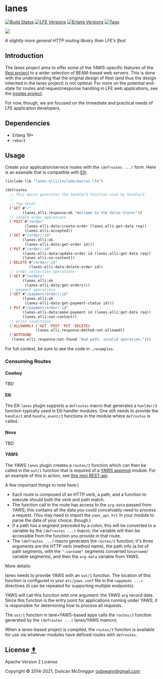 # lanes

[![Build Status][gh-actions-badge]][gh-actions]
[![LFE Versions][lfe badge]][lfe]
[![Erlang Versions][erlang badge]][versions]
[![Tags][github tags badge]][github tags]

[![][logo]][logo-large]

*A slightly more general HTTP routing library than LFE's lfest*


## Introduction

The lanes project aims to offer some of the YAWS-specific features of the [lfest project](https://github.com/lfex/lfest) to a wider selection of BEAM-based web servers. This is done with the understanding that the original design of lfest (and thus the design inherited in the lanes project) is not optimal. For more on the potential end-state for routes and request/response handling in LFE web applications, see the [lrootes project](https://github.com/lfe-mug/lrootes).

For now, though, we are focused on the immediate and practical needs of LFE application developers.

## Dependencies

* Erlang 19+
* `rebar3`


## Usage

Create your application/service routes with the ``(defroutes ...)`` form.
Here is an example that is compatible with [Elli](https://github.com/elli-lib/elli):

```cl
(include-lib "lanes-elli/include/macros.lfe")

(defroutes
  ;; This macro generates the handle/3 function used by handle/2.
  ;;
  ;; top-level
  ('GET #"/"
        (lanes.elli.response:ok "Welcome to the Volvo Store!"))
  ;; single order operations
  ('POST #"/order"
         (lanes-elli-data:create-order (lanes.elli:get-data req))
         (lanes.elli:accepted))
  ('GET #"/order/:id"
        (lanes.elli:ok
         (lanes-elli-data:get-order id)))
  ('PUT #"/order/:id"
        (lanes-elli-data:update-order id (lanes.elli:get-data req))
        (lanes.elli:no-content))
  ('DELETE #"/order/:id"
           (lanes-elli-data:delete-order id))
  ;; order collection operations
  ('GET #"/orders"
        (lanes.elli:ok
         (lanes-elli-data:get-orders)))
  ;; payment operations
  ('GET #"/payment/order/:id"
        (lanes.elli:ok
         (lanes-elli-data:get-payment-status id)))
  ('PUT #"/payment/order/:id"
        (lanes-elli-data:make-payment id (lanes.elli:get-data req))
        (lanes.elli:not-content))
  ;; error conditions
  ('ALLOWONLY ('GET 'POST 'PUT 'DELETE)
              (lanes.elli.response:method-not-allowed))
  ('NOTFOUND
   (lanes.elli.response:not-found "Bad path: invalid operation.")))
```

For full context, be sure to see the code in `./examples`.

### Consuming Routes

#### Cowboy

TBD

#### Elli

The Elli `lanes` plugin supports a `defroutes` macro that generates a
`hanlder/3` function typically used in Elli handler modules. One still
needs to provide the `handle/2` and `handle_event/3` functions in the
module where `defroutes` is called.

#### Nova

TBD

#### YAWS

The YAWS `lanes` plugin creates a `routes/3` function which can then
be called in the `out/1` function that is required of a
[YAWS appmod](http://yaws.hyber.org/appmods.yaws) module.
For an example of this in action, see
[this mini REST-api](https://github.com/lfex/yaws-rest-starter/blob/master/src/yrests-store-3.lfe).

A few important things to note here:) 

* Each route is composed of an HTTP verb, a path, and a function to execute
  should both the verb and path match.
* The function call in the route has access to the `arg-data` passed from
  YAWS; this contains all the data you could conceivably need to process a
  request. (You may need to import the `yaws_api.hrl` in your module to
  parse the data of your choice, though.)
* If a path has a segment preceded by a colon, this will be converted to a
  variable by the `(defroutes ...)` macro; the variable will then be
  accessible from the function you provide in that route.
* The `(defroutes ...)` macro generates the `routes/3` function; it's
  three arguments are the HTTP verb (method name), the path info (a list of
  path segments, with the `":varname"` segments converted to`varname`/
  variable segments), and then the `arg-data` variable from YAWS.

More details:

lanes needs to provide YAWS with an `out/1` function. The location of this
function is configured in your `etc/yaws.conf` file in the
`<appmods ...>` directives (it can be repeated for supporting multiple
endpoints).

YAWS will call this function with one argument: the YAWS `arg` record
data. Since this function is the entry point for applications running under
YAWS, it is responsible for determining how to process all requests.

The `out/1` function in lane+YAWS-based apps calls the `routes/3` function
generated by the `(defroutes ...)` lanes/YAWS mamcro.

When a lanes-based project is compiled, the `routes/3` function is available for use via
whatever modules have defined routes with `defroutes`.

## License [&#x219F;](#contents)

Apache Version 2 License

Copyright © 2014-2021, Duncan McGreggor <oubiwann@gmail.com>


<!-- Named page links below: /-->

[logo]: priv/images/logo.jpg
[logo-large]: priv/images/logo-large.jpg
[org]: https://github.com/lfex
[github]: https://github.com/lfex/lanes
[gitlab]: https://gitlab.com/lfex/lanes
[gh-actions-badge]: https://github.com/lfex/lanes/workflows/ci%2Fcd/badge.svg
[gh-actions]: https://github.com/lfex/lanes/actions
[lfe]: https://github.com/rvirding/lfe
[lfe badge]: https://img.shields.io/badge/lfe-2.0-blue.svg
[erlang badge]: https://img.shields.io/badge/erlang-21%20to%2024-blue.svg
[versions]: https://github.com/lfex/lanes/blob/master/.github/workflows/cicd.yml
[github tags]: https://github.com/lfex/lanes/tags
[github tags badge]: https://img.shields.io/github/tag/lfex/lanes.svg
[github downloads]: https://img.shields.io/github/downloads/lfex/lanes/total.svg
